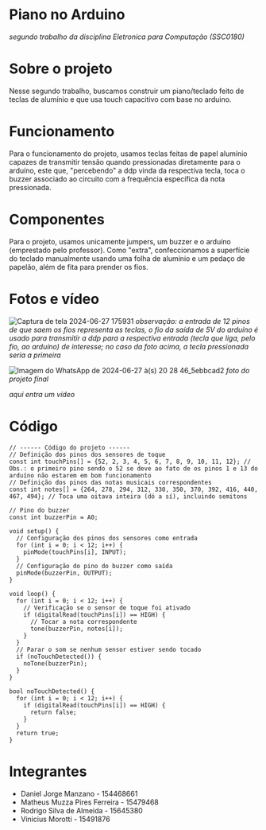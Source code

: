 # Piano no Arduino
*segundo trabalho da disciplina Eletronica para Computação (SSC0180)*

# Sobre o projeto
Nesse segundo trabalho, buscamos construir um piano/teclado feito de teclas de alumínio e que usa touch capacitivo com base no arduino. 

# Funcionamento
Para o funcionamento do projeto, usamos teclas feitas de papel alumínio capazes de transmitir tensão quando pressionadas diretamente para o arduíno, este que, "percebendo" a ddp vinda da respectiva tecla, toca o buzzer associado ao circuito com a frequência específica da nota pressionada.

# Componentes
Para o projeto, usamos unicamente jumpers, um buzzer e o arduíno (emprestado pelo professor). Como "extra", confeccionamos a superfície do teclado manualmente usando uma folha de alumínio e um pedaço de papelão, além de fita para prender os fios.

# Fotos e vídeo
![Captura de tela 2024-06-27 175931](https://github.com/danieljmanzano/piano-no-arduino/assets/162331747/79e49f3c-95bb-4f1a-88e5-8c035ae55d0d)
*observação: a entrada de 12 pinos de que saem os fios representa as teclas, o fio da saída de 5V do arduíno é usado para transmitir a ddp para a respectiva entrada (tecla que liga, pelo fio, ao arduíno) de interesse; no caso da foto acima, a tecla pressionada seria a primeira*


![Imagem do WhatsApp de 2024-06-27 à(s) 20 28 46_5ebbcad2](https://github.com/danieljmanzano/piano-no-arduino/assets/162331747/f3fa80a2-2791-41b4-9fe9-9010bc8e0862)
*foto do projeto final*


*aqui entra um vídeo*

# Código
```
// ------ Código do projeto ------
// Definição dos pinos dos sensores de toque
const int touchPins[] = {52, 2, 3, 4, 5, 6, 7, 8, 9, 10, 11, 12}; // Obs.: o primeiro pino sendo o 52 se deve ao fato de os pinos 1 e 13 do arduíno não estarem em bom funcionamento
// Definição dos pinos das notas musicais correspondentes
const int notes[] = {264, 278, 294, 312, 330, 350, 370, 392, 416, 440, 467, 494}; // Toca uma oitava inteira (dó a sí), incluindo semitons

// Pino do buzzer
const int buzzerPin = A0;

void setup() {
  // Configuração dos pinos dos sensores como entrada
  for (int i = 0; i < 12; i++) {
    pinMode(touchPins[i], INPUT);
  }
  // Configuração do pino do buzzer como saída
  pinMode(buzzerPin, OUTPUT);
}

void loop() {
  for (int i = 0; i < 12; i++) {
    // Verificação se o sensor de toque foi ativado
    if (digitalRead(touchPins[i]) == HIGH) {
      // Tocar a nota correspondente
      tone(buzzerPin, notes[i]);
    }
  }
  // Parar o som se nenhum sensor estiver sendo tocado
  if (noTouchDetected()) {
    noTone(buzzerPin);
  }
}

bool noTouchDetected() {
  for (int i = 0; i < 12; i++) {
    if (digitalRead(touchPins[i]) == HIGH) {
      return false;
    }
  }
  return true;
}
```

# Integrantes
- Daniel Jorge Manzano - 154468661
- Matheus Muzza Pires Ferreira - 15479468
- Rodrigo Silva de Almeida - 15645380
- Vinicius Morotti - 15491876


